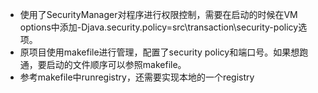 * 使用了SecurityManager对程序进行权限控制，需要在启动的时候在VM options中添加-Djava.security.policy=src\transaction\security-policy选项。
* 原项目使用makefile进行管理，配置了security policy和端口号。如果想跑通，要启动的文件顺序可以参照makefile。
* 参考makefile中runregistry，还需要实现本地的一个registry